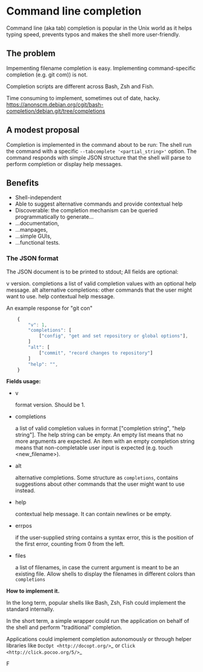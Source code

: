 # Command line completion

Command line (aka tab) completion is popular in the Unix world as it helps typing speed, prevents typos and makes the shell more user-friendly.

## The problem

Impementing filename completion is easy. Implementing command-specific completion (e.g. git com<tab>)) is not.

Completion scripts are different across Bash, Zsh and Fish.

Time consuming to implement, sometimes out of date, hacky.
  https://anonscm.debian.org/cgit/bash-completion/debian.git/tree/completions

## A modest proposal

Completion is implemented in the command about to be run:
The shell run the command with a specific `--tabcomplete '<partial_string>'` option.
The command responds with simple JSON structure that the shell will parse to perform completion or display help messages.

## Benefits

* Shell-independent
* Able to suggest alternative commands and provide contextual help
* Discoverable: the completion mechanism can be queried programmatically to generate...
* ...documentation,
* ...manpages,
* ...simple GUIs,
* ...functional tests.

### The JSON format

The JSON document is to be printed to stdout; All fields are optional:

v
  version.
completions
  a list of valid completion values with an optional help message.
alt
  alternative completions: other commands that the user might want to use.
help
  contextual help message.

An example response for "git con<TAB>"

```javascript
    {
        "v": 1,
        "completions": [
            ["config", "get and set repository or global options"],
        ]
        "alt": [
            ["commit", "record changes to repository"]
        ]
        "help": "",
    }
```

**Fields usage:**

- v

   format version. Should be 1.

- completions

   a list of valid completion values in format ["completion string", "help string"]. The help string can be empty. An empty list means that no more arguments are expected. An item with an empty completion string means that non-completable user input is expected (e.g. touch <new_filename>).

- alt

   alternative completions. Some structure as `completions`, contains suggestions about other commands that the user might want to use instead.
 
- help

   contextual help message. It can contain newlines or be empty.
   
- errpos

   if the user-supplied string contains a syntax error, this is the position of the first error, counting from 0 from the left.
   
- files

  a list of filenames, in case the current argument is meant to be an existing file. Allow shells to display the filenames in different colors than `completions`

**How to implement it.**

In the long term, popular shells like Bash, Zsh, Fish could implement the standard internally.

In the short term, a simple wrapper could run the application on behalf of the shell and perform "traditional" completion. 

Applications could implement completion autonomously or through helper libraries
like `DocOpt <http://docopt.org/>`_ or `Click <http://click.pocoo.org/5/>`_

F

